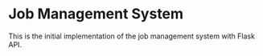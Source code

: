 # Job Management System

This is the initial implementation of the job management system with Flask API.